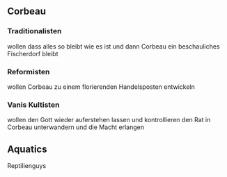 


## Corbeau


### Traditionalisten
wollen dass alles so bleibt wie es ist und dann Corbeau ein beschauliches Fischerdorf bleibt

### Reformisten
wollen Corbeau zu einem florierenden Handelsposten entwickeln

### Vanis Kultisten
wollen den Gott wieder auferstehen lassen und kontrollieren
den Rat in Corbeau unterwandern und die Macht erlangen




## Aquatics

Reptilienguys